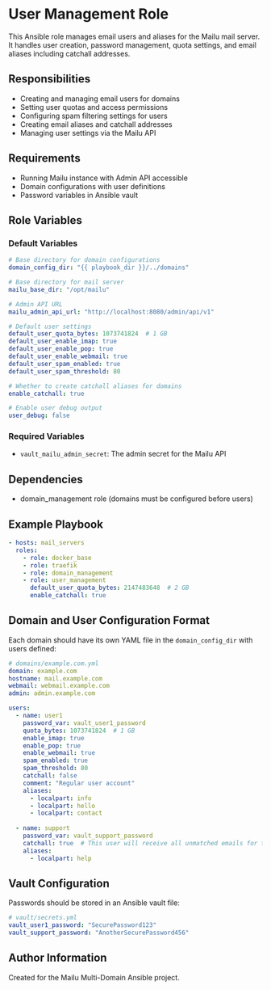 # User Management Role

This Ansible role manages email users and aliases for the Mailu mail server. It handles user creation, password management, quota settings, and email aliases including catchall addresses.

## Responsibilities

- Creating and managing email users for domains
- Setting user quotas and access permissions
- Configuring spam filtering settings for users
- Creating email aliases and catchall addresses
- Managing user settings via the Mailu API

## Requirements

- Running Mailu instance with Admin API accessible
- Domain configurations with user definitions
- Password variables in Ansible vault

## Role Variables

### Default Variables

```yaml
# Base directory for domain configurations
domain_config_dir: "{{ playbook_dir }}/../domains"

# Base directory for mail server
mailu_base_dir: "/opt/mailu"

# Admin API URL
mailu_admin_api_url: "http://localhost:8080/admin/api/v1"

# Default user settings
default_user_quota_bytes: 1073741824  # 1 GB
default_user_enable_imap: true
default_user_enable_pop: true
default_user_enable_webmail: true
default_user_spam_enabled: true
default_user_spam_threshold: 80

# Whether to create catchall aliases for domains
enable_catchall: true

# Enable user debug output
user_debug: false
```

### Required Variables

- `vault_mailu_admin_secret`: The admin secret for the Mailu API

## Dependencies

- domain_management role (domains must be configured before users)

## Example Playbook

```yaml
- hosts: mail_servers
  roles:
    - role: docker_base
    - role: traefik
    - role: domain_management
    - role: user_management
      default_user_quota_bytes: 2147483648  # 2 GB
      enable_catchall: true
```

## Domain and User Configuration Format

Each domain should have its own YAML file in the `domain_config_dir` with users defined:

```yaml
# domains/example.com.yml
domain: example.com
hostname: mail.example.com
webmail: webmail.example.com
admin: admin.example.com

users:
  - name: user1
    password_var: vault_user1_password
    quota_bytes: 1073741824  # 1 GB
    enable_imap: true
    enable_pop: true
    enable_webmail: true
    spam_enabled: true
    spam_threshold: 80
    catchall: false
    comment: "Regular user account"
    aliases:
      - localpart: info
      - localpart: hello
      - localpart: contact
      
  - name: support
    password_var: vault_support_password
    catchall: true  # This user will receive all unmatched emails for the domain
    aliases:
      - localpart: help
```

## Vault Configuration

Passwords should be stored in an Ansible vault file:

```yaml
# vault/secrets.yml
vault_user1_password: "SecurePassword123"
vault_support_password: "AnotherSecurePassword456"
```

## Author Information

Created for the Mailu Multi-Domain Ansible project.